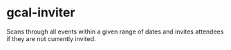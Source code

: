 # gcal-inviter
Scans through all events within a given range of dates and invites attendees if they are not currently invited.
